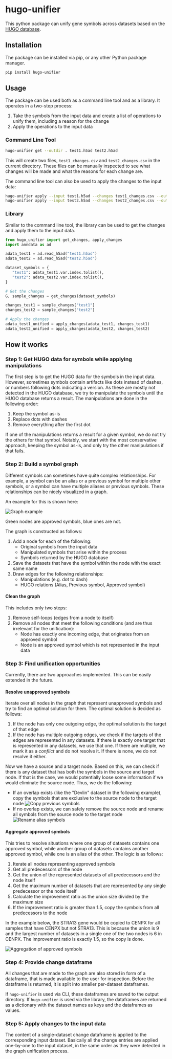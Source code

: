 # hugo-unifier

This python package can unify gene symbols across datasets based on the [HUGO database](https://www.genenames.org/tools/multi-symbol-checker/).

## Installation

The package can be installed via pip, or any other Python package manager.

```bash
pip install hugo-unifier
```

## Usage

The package can be used both as a command line tool and as a library.
It operates in a two-step process:

1. Take the symbols from the input data and create a list of operations to unify them, including a reason for the change
2. Apply the operations to the input data

### Command Line Tool

```bash
hugo-unifier get --outdir . test1.h5ad test2.h5ad
```

This will create two files, `test1_changes.csv` and `test2_changes.csv` in the current directory.
These files can be manually inspected to see what changes will be made and what the reasons for each change are.

The command line tool can also be used to apply the changes to the input data:

```bash
hugo-unifier apply --input test1.h5ad --changes test1_changes.csv --output test1_unified.h5ad
hugo-unifier apply --input test2.h5ad --changes test2_changes.csv --output test2_unified.h5ad
```

### Library

Similar to the command line tool, the library can be used to get the changes and apply them to the input data.

```python
from hugo_unifier import get_changes, apply_changes
import anndata as ad

adata_test1 = ad.read_h5ad("test1.h5ad")
adata_test2 = ad.read_h5ad("test2.h5ad")

dataset_symbols = {
   "test1": adata_test1.var.index.tolist(),
   "test2": adata_test2.var.index.tolist(),
}

# Get the changes
G, sample_changes = get_changes(dataset_symbols)

changes_test1 = sample_changes["test1"]
changes_test2 = sample_changes["test2"]

# Apply the changes
adata_test1_unified = apply_changes(adata_test1, changes_test1)
adata_test2_unified = apply_changes(adata_test2, changes_test2)
```

## How it works

### Step 1: Get HUGO data for symbols while applying manipulations

The first step is to get the HUGO data for the symbols in the input data.
However, sometimes symbols contain artifacts like dots instead of dashes, or numbers following dots indicating a version. As these are mostly not detected in the HUGO database, we try to manipulate the symbols until the HUGO database returns a result.
The manipulations are done in the following order:

1. Keep the symbol as-is
2. Replace dots with dashes
3. Remove everything after the first dot

If one of the manipulations returns a result for a given symbol, we do not try the others for that symbol. Notably, we start with the most conservative approach, keeping the symbol as-is, and only try the other manipulations if that fails.

### Step 2: Build a symbol graph

Different symbols can sometimes have quite complex relationships.
For example, a symbol can be an alias or a previous symbol for multiple other symbols, or a symbol can have multiple aliases or previous symbols. These relationships can be nicely visualized in a graph.

An example for this is shown here:

![Graph example](docs/example.png)

Green nodes are approved symbols, blue ones are not.

The graph is constructed as follows:
1. Add a node for each of the following:
   - Original symbols from the input data
   - Manipulated symbols that arise within the process
   - Symbols returned by the HUGO database
2. Save the datasets that have the symbol within the node with the exact same name
3. Draw edges for the following relationships:
   - Manipulations (e.g. dot to dash)
   - HUGO relations (Alias, Previous symbol, Approved symbol)

#### Clean the graph

This includes only two steps:
1. Remove self-loops (edges from a node to itself)
2. Remove all nodes that meet the following conditions (and are thus irrelevant for the unification):
    - Node has exactly one incoming edge, that originates from an approved symbol
    - Node is an approved symbol which is not represented in the input data

### Step 3: Find unification opportunities

Currently, there are two approaches implemented. This can be easily extended in the future.

#### Resolve unapproved symbols

Iterate over all nodes in the graph that represent unapproved symbols and try to find an optimal solution for them. The optimal solution is decided as follows:

1. If the node has only one outgoing edge, the optimal solution is the target of that edge
2. If the node has multiple outgoing edges, we check if the targets of the edges are represented in any datasets. If there is exactly one target that is represented in any datasets, we use that one. If there are multiple, we mark it as a _conflict_ and do not resolve it. If there is none, we do not resolve it either.

Now we have a source and a target node. Based on this, we can check if there is any dataset that has both the symbols in the source and target node. If that is the case, we would potentially loose some information if we would eliminate the source node. 
Thus, we do the following:
- If an overlap exists (like the "Devlin" dataset in the following example), copy the symbols that are exclusive to the source node to the target node ![Copy previous symbols](docs/previous-copy.png)
- If no overlap exists, we can safely remove the source node and rename all symbols from the source node to the target node ![Rename alias symbols](docs/alias-rename.png)

#### Aggregate approved symbols

This tries to resolve situations where one group of datasets contains one approved symbol, while another group of datasets contains another approved symbol, while one is an alias of the other. The logic is as follows:

1. Iterate all nodes representing approved symbols
2. Get all predecessors of the node
3. Get the union of the represented datasets of all predecessors and the node itself
4. Get the maximum number of datasets that are represented by any single predecessor or the node itself
5. Calculate the improvement ratio as the union size divided by the maximum size
6. If the improvement ratio is greater than 1.5, copy the symbols from all predecessors to the node

In the example below, the STRA13 gene would be copied to CENPX for all samples that have CENPX but not STRA13. This is because the union is 9 and the largest number of datasets in a single one of the two nodes is 6 in CENPX. The improvement ratio is exactly 1.5, so the copy is done.

![Aggregation of approved symbols](docs/approved-aggregation.png)

### Step 4: Provide change dataframe

All changes that are made to the graph are also stored in form of a dataframe, that is made available to the user for inspection. Before the dataframe is returned, it is split into smaller per-dataset dataframes.

If `hugo-unifier` is used via CLI, these dataframes are saved to the output directory. If `hugo-unifier` is used via the library, the dataframes are returned as a dictionary with the dataset names as keys and the dataframes as values.

### Step 5: Apply changes to the input data

The content of a single-dataset change dataframe is applied to the corresponding input dataset. Basically all the change entries are applied one-by-one to the input dataset, in the same order as they were detected in the graph unification process.

